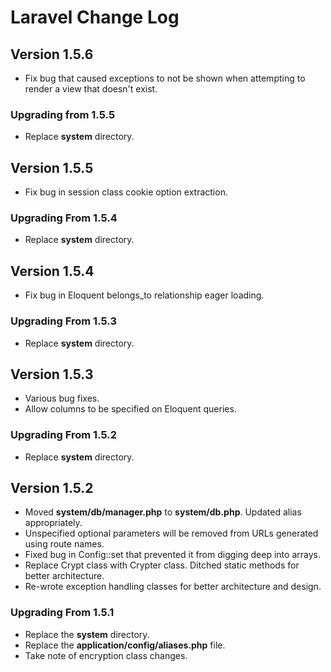 # Laravel Change Log

## Version 1.5.6

- Fix bug that caused exceptions to not be shown when attempting to render a view that doesn't exist.

### Upgrading from 1.5.5

- Replace **system** directory.

## Version 1.5.5

- Fix bug in session class cookie option extraction.

### Upgrading From 1.5.4

- Replace **system** directory.

## Version 1.5.4

- Fix bug in Eloquent belongs_to relationship eager loading.

### Upgrading From 1.5.3

- Replace **system** directory.

## Version 1.5.3

- Various bug fixes.
- Allow columns to be specified on Eloquent queries.

### Upgrading From 1.5.2

- Replace **system** directory.

## Version 1.5.2

- Moved **system/db/manager.php** to **system/db.php**. Updated alias appropriately.
- Unspecified optional parameters will be removed from URLs generated using route names.
- Fixed bug in Config::set that prevented it from digging deep into arrays.
- Replace Crypt class with Crypter class. Ditched static methods for better architecture.
- Re-wrote exception handling classes for better architecture and design.

### Upgrading From 1.5.1

- Replace the **system** directory.
- Replace the **application/config/aliases.php** file.
- Take note of encryption class changes.